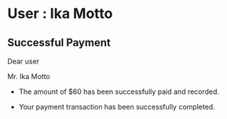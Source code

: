 User : Ika Motto
=============

Successful Payment
---------------------

Dear user

Mr. Ika Motto

* The amount of $60 has been successfully paid and recorded.
* Your payment transaction has been successfully completed.






  
  ##
